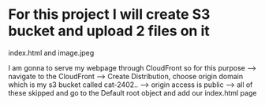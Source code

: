 # For this project I will create S3 bucket and upload 2 files on it

index.html and image.jpeg

I am gonna to serve my webpage through CloudFront so for this purpose --> navigate to the CloudFront --> Create Distribution, choose origin domain which is my s3 bucket called cat-2402.. --> origin access is public --> all of these skipped and go to the Default root object and add our index.html page

